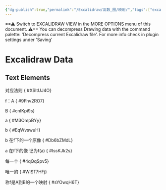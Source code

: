 ```yaml
---
{"dg-publish":true,"permalink":"/Excalidraw/高数_图/映射/","tags":["excalidraw"]}
---
```


==⚠  Switch to EXCALIDRAW VIEW in the MORE OPTIONS menu of this document. ⚠== You can decompress Drawing data with the command palette: 'Decompress current Excalidraw file'. For more info check in plugin settings under 'Saving'


# Excalidraw Data
## Text Elements
对应法则
{ #XSltUJ4O}


f：A
{ #9Fhv2RO7}


B
{ #cnIKpi9s}


a
{ #M3OmpBYy}


b
{ #EqWvswuH}


b 在f下的一个原像
{ #Db6bZMdL}


a 在f下的像
记为f(a)
{ #IssKJk2s}


每一个
{ #4qQqSpv5}


唯一的
{ #WlST7HFj}


称f是A到B的一个映射
{ #sYOwqH6T}


